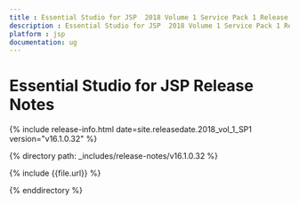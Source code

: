 ```yaml
---
title : Essential Studio for JSP  2018 Volume 1 Service Pack 1 Release Notes
description : Essential Studio for JSP  2018 Volume 1 Service Pack 1 Release Notes
platform : jsp
documentation: ug
---
```


# Essential Studio for JSP  Release Notes

{% include release-info.html date=site.releasedate.2018_vol_1_SP1  version="v16.1.0.32" %} 

{% directory path: _includes/release-notes/v16.1.0.32 %}

{% include {{file.url}} %}

{% enddirectory %}